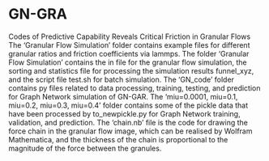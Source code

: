 # GN-GRA
Codes of Predictive Capability Reveals Critical Friction in Granular Flows
The ‘Granular Flow Simulation’ folder contains example files for different granular ratios and friction coefficients via lammps. The folder ‘Granular Flow Simulation’ contains the in file for the granular flow simulation, the sorting and statistics file for processing the simulation results funnel_xyz, and the script file test.sh for batch simulation.
The ‘GN_code’ folder contains py files related to data processing, training, testing, and prediction for Graph Network simulation of GN-GAR.
The ‘miu=0.0001, miu=0.1, miu=0.2, miu=0.3, miu=0.4’ folder contains some of the pickle data that have been processed by to_newpickle.py for Graph Network training, validation, and prediction.
The ‘chain.nb’ file is the code for drawing the force chain in the granular flow image, which can be realised by Wolfram Mathematica, and the thickness of the chain is proportional to the magnitude of the force between the granules.

